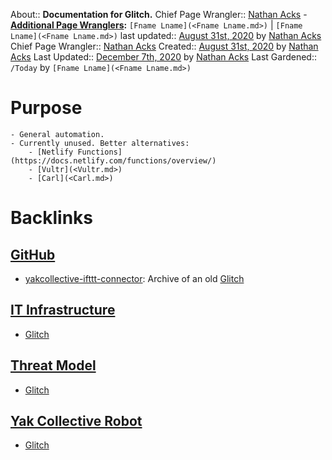 About:: __Documentation for Glitch.__
Chief Page Wrangler:: [Nathan Acks](<Nathan Acks.md>)
    - **[Additional Page Wranglers](<Additional Page Wranglers.md>):** `[Fname Lname](<Fname Lname.md>)` | `[Fname Lname](<Fname Lname.md>)`
last updated:: [August 31st, 2020](<August 31st, 2020.md>) by [Nathan Acks](<Nathan Acks.md>)
Chief Page Wrangler:: [Nathan Acks](<Nathan Acks.md>)
Created:: [August 31st, 2020](<August 31st, 2020.md>) by [Nathan Acks](<Nathan Acks.md>)
Last Updated:: [December 7th, 2020](<December 7th, 2020.md>) by [Nathan Acks](<Nathan Acks.md>)
Last Gardened:: `/Today` by `[Fname Lname](<Fname Lname.md>)`
# Purpose
    - General automation.
    - Currently unused. Better alternatives:
        - [Netlify Functions](https://docs.netlify.com/functions/overview/)
        - [Vultr](<Vultr.md>)
        - [Carl](<Carl.md>)

# Backlinks
## [GitHub](<GitHub.md>)
- [yakcollective-ifttt-connector](https://github.com/The-Yak-Collective/yakcollective-ifttt-connector): Archive of an old [Glitch](<Glitch.md>)

## [IT Infrastructure](<IT Infrastructure.md>)
- [Glitch](<Glitch.md>)

## [Threat Model](<Threat Model.md>)
- [Glitch](<Glitch.md>)

## [Yak Collective Robot](<Yak Collective Robot.md>)
- [Glitch](<Glitch.md>)


